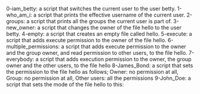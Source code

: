 0-iam_betty: a script that switches the current user to the user betty.
1-who_am_i:  a script that prints the effective username of the current user.
2-groups: a script that prints all the groups the current user is part of.
3-new_owner: a script that changes the owner of the file hello to the user betty.
4-empty: a script that creates an empty file called hello.
5-execute: a script that adds execute permission to the owner of the file hello.
6-multiple_permissions:  a script that adds execute permission to the owner and the group owner, and read permission to other users, to the file hello.
7-everybody:  a script that adds execution permission to the owner, the group owner and the other users, to the file hello
8-James_Bond: a script that sets the permission to the file hello as follows; Owner: no permission at all, Group: no permission at all, Other users: all the permissions
9-John_Doe: a script that sets the mode of the file hello to this:
